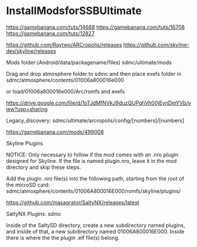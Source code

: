 # InstallModsforSSBUltimate

https://gamebanana.com/tuts/14688
https://gamebanana.com/tuts/16708
https://gamebanana.com/tuts/12827

https://github.com/Raytwo/ARCropolis/releases
https://github.com/skyline-dev/skyline/releases

Mods folder:(Android/data/packagename/files) sdmc/ultimate/mods

Drag and drop atmosphere folder to sdmc and then place exefs folder in sdmc/atmosphere/contents/01006a800016e000

or load/01006a800016e000/Arc/romfs and exefs

https://drive.google.com/file/d/1oTJdMfNVkJ9duzQUPqhVh00jEynDmYVb/view?usp=sharing

Legacy_discovery:
sdmc/ultimate/arcropolis/config/[numbers]/[numbers]

https://gamebanana.com/mods/499008

Skyline Plugins

NOTICE: Only necessary to follow if the mod comes with an .nro plugin designed for Skyline. If the file is named plugin.nro, leave it in the mod directory and skip these steps.

Add the plugin .nro file(s) into the following path, starting from the root of the microSD card:
sdmc/atmosphere/contents/01006A800016E000/romfs/skyline/plugins/

https://github.com/masagrator/SaltyNX/releases/latest

SaltyNX Plugins:
sdmc

Inside of the SaltySD directory, create a new subdirectory named plugins, and inside of that, a new subdirectory named 01006A800016E000. Inside there is where the the plugin .elf file(s) belong.
